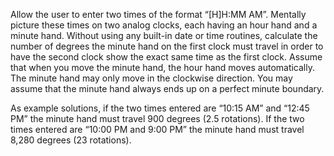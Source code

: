 Allow the user to enter two times of the format “[H]H:MM AM”. Mentally picture these times on two analog clocks, each having an hour hand and a minute hand. Without using any built-in date or time routines, calculate the number of degrees the minute hand on the first clock must travel in order to have the second clock show the exact same time as the first clock. Assume that when you move the minute hand, the hour hand moves automatically. The minute hand may only move in the clockwise direction. You may assume that the minute hand always ends up on a perfect minute boundary.

As example solutions, if the two times entered are “10:15 AM” and “12:45 PM” the minute hand must travel 900 degrees (2.5 rotations). If the two times entered are “10:00 PM and 9:00 PM” the minute hand must travel 8,280 degrees (23 rotations).